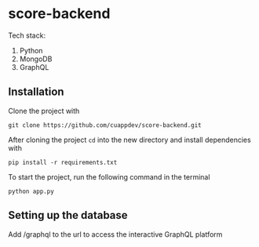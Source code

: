 # score-backend

Tech stack:

1. Python
2. MongoDB
3. GraphQL

## Installation

Clone the project with

`git clone https://github.com/cuappdev/score-backend.git`

After cloning the project `cd` into the new directory and install dependencies with

`pip install -r requirements.txt`

To start the project, run the following command in the terminal

`python app.py`

## Setting up the database

Add /graphql to the url to access the interactive GraphQL platform